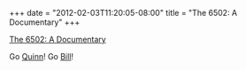 ﻿+++
date = "2012-02-03T11:20:05-08:00"
title = "The 6502: A Documentary"
+++

 [The 6502:
A Documentary](http://www.the6502.com/)  

Go [Quinn](http://quinndunki.com/blondihacks/)! Go
[Bill](http://en.wikipedia.org/wiki/Bill_Budge)!

